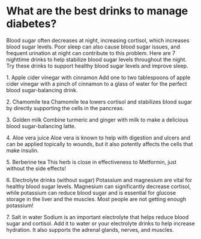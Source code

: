 # What are the best drinks to manage diabetes?

Blood sugar often decreases at night, increasing cortisol, which increases blood sugar levels. Poor sleep can also cause blood sugar issues, and frequent urination at night can contribute to this problem. Here are 7 nighttime drinks to help stabilize blood sugar levels throughout the night. Try these drinks to support healthy blood sugar levels and improve sleep.

1\. Apple cider vinegar with cinnamon Add one to two tablespoons of apple cider vinegar with a pinch of cinnamon to a glass of water for the perfect blood sugar-balancing drink.

2\. Chamomile tea Chamomile tea lowers cortisol and stabilizes blood sugar by directly supporting the cells in the pancreas.

3\. Golden milk Combine turmeric and ginger with milk to make a delicious blood sugar-balancing latte.

4\. Aloe vera juice Aloe vera is known to help with digestion and ulcers and can be applied topically to wounds, but it also potently affects the cells that make insulin.

5\. Berberine tea This herb is close in effectiveness to Metformin, just without the side effects!

6\. Electrolyte drinks (without sugar) Potassium and magnesium are vital for healthy blood sugar levels. Magnesium can significantly decrease cortisol, while potassium can reduce blood sugar and is essential for glucose storage in the liver and the muscles. Most people are not getting enough potassium!

7\. Salt in water Sodium is an important electrolyte that helps reduce blood sugar and cortisol. Add it to water or your electrolyte drinks to help increase hydration. It also supports the adrenal glands, nerves, and muscles.